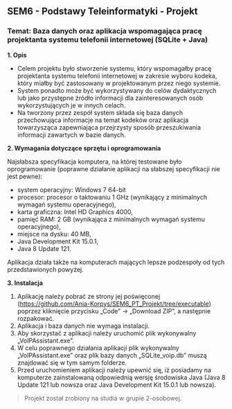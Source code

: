 ## SEM6 - Podstawy Teleinformatyki - Projekt

### Temat: Baza danych oraz aplikacja wspomagająca pracę projektanta systemu telefonii internetowej (SQLite + Java)

 **1. Opis**
 - Celem projektu było stworzenie systemu, który wspomagałby pracę projektanta systemu telefonii internetowej w zakresie wyboru kodeka, który miałby być zastosowany w projektowanym przez niego systemie.
 - System ponadto może być wykorzystywany do celów dydaktycznych lub jako przystępne źródło informacji dla zainteresowanych osób wykorzystujących je w innych celach.
 - Na tworzony przez zespół system składa się baza danych przechowująca informacje na temat kodeków oraz aplikacja towarzysząca zapewniająca przejrzysty sposób przeszukiwania informacji zawartych w bazie danych.

**2. Wymagania dotyczące sprzętu i oprogramowania**

Najsłabsza specyfikacja komputera, na której testowane było oprogramowanie (poprawne działanie aplikacji na słabszej specyfikacji nie jest pewne):
 - system operacyjny: Windows 7 64-bit 
 - procesor: procesor o taktowaniu 1 GHz (wynikający z minimalnych wymagań systemu operacyjnego), 
 - karta graficzna: Intel HD Graphics 4000, 
 - pamięć RAM: 2 GB (wynikająca z minimalnych wymagań systemu operacyjnego), 
 - miejsce na dysku: 40 MB, 
 - Java Development Kit 15.0.1, 
 - Java 8 Update 121. 

Aplikacja działa także na komputerach mających lepsze podzespoły od tych przedstawionych powyżej.

**3. Instalacja**

 1. Aplikację należy pobrać ze strony jej poświęconej
    (https://github.com/Ania-Korpys/SEM6_PT_Projekt/tree/executable)
    poprzez kliknięcie przycisku „Code” → „Download ZIP”, a następnie rozpakować.
 2. Aplikacja i baza danych nie wymaga instalacji.
 3. Aby skorzystać z aplikacji należy uruchomić plik wykonywalny „VoIPAssistant.exe”.
 4. W celu poprawnego działania aplikacji plik wykonywalny
    „VoIPAssistant.exe” oraz plik bazy danych „SQLite_voip.db” muszą znajdować się w tym samym folderze.
 5. Przed uruchomieniem aplikacji należy upewnić się, iż posiadamy na komputerze zainstalowaną odpowiednią wersję środowiska Java (Java 8 Update 121 lub nowsza oraz Java Development Kit 15.0.1 lub nowsza).

> Projekt został zrobiony na studia w grupie 2-osobowej.
